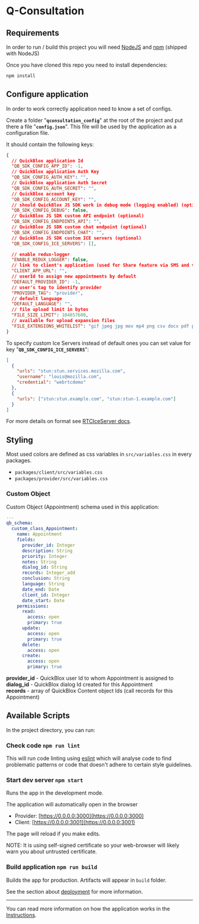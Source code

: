 # **Q-Consultation**

## **Requirements**

In order to run / build this project you will need [NodeJS](https://nodejs.org) and [npm](https://www.npmjs.com) (shipped with NodeJS)

Once you have cloned this repo you need to install dependencies:

```bash
npm install
```

## **Configure application**

In order to work correctly application need to know a set of configs.

Create a folder "**`qconsultation_config`**" at the root of the project and put there a file "**`config.json`**". This file will be used by the application as a configuration file.

It should contain the following keys:

```json
{
  // QuickBlox application Id
  "QB_SDK_CONFIG_APP_ID": -1,
  // QuickBlox application Auth Key
  "QB_SDK_CONFIG_AUTH_KEY": "",
  // QuickBlox application Auth Secret
  "QB_SDK_CONFIG_AUTH_SECRET": "",
  // QuickBlox account key
  "QB_SDK_CONFIG_ACCOUNT_KEY": "",
  // should QuickBlox JS SDK work in debug mode (logging enabled) (optional)
  "QB_SDK_CONFIG_DEBUG": false,
  // QuickBlox JS SDK custom API endpoint (optional)
  "QB_SDK_CONFIG_ENDPOINTS_API": "",
  // QuickBlox JS SDK custom chat endpoint (optional)
  "QB_SDK_CONFIG_ENDPOINTS_CHAT": "",
  // QuickBlox JS SDK custom ICE servers (optional)
  "QB_SDK_CONFIG_ICE_SERVERS": [],

  // enable redux-logger
  "ENABLE_REDUX_LOGGER": false,
  // link to client's application (used for Share feature via SMS and via Copy-Paste)
  "CLIENT_APP_URL": "",
  // userId to assign new appointments by default
  "DEFAULT_PROVIDER_ID": -1,
  // user's tag to identify provider
  "PROVIDER_TAG": "provider",
  // default language
  "DEFAULT_LANGUAGE": "",
  // file upload limit in bytes
  "FILE_SIZE_LIMIT": 104857600,
  // available for upload expansion files
  "FILE_EXTENSIONS_WHITELIST": "gif jpeg jpg mov mp4 png csv docx pdf pptx txt xls xlsx zip webm heic heif"
}
```

To specify custom Ice Servers instead of default ones you can set value for key "**`QB_SDK_CONFIG_ICE_SERVERS`**":

```json
[
  {
    "urls": "stun:stun.services.mozilla.com",
    "username": "louis@mozilla.com",
    "credential": "webrtcdemo"
  },
  {
    "urls": ["stun:stun.example.com", "stun:stun-1.example.com"]
  }
]
```

For more details on format see [RTCIceServer docs](https://developer.mozilla.org/en-US/docs/Web/API/RTCIceServer).

## **Styling**

Most used colors are defined as css variables in `src/variables.css` in every packages.

- `packages/client/src/variables.css`
- `packages/provider/src/variables.css`

### **Custom Object**

Custom Object (Appointment) schema used in this application:

```yaml
---
qb_schema:
  custom_class_Appointment:
    name: Appointment
    fields:
      provider_id: Integer
      description: String
      priority: Integer
      notes: String
      dialog_id: String
      records: Integer_add
      conclusion: String
      language: String
      date_end: Date
      client_id: Integer
      date_start: Date
    permissions:
      read:
        access: open
        primary: true
      update:
        access: open
        primary: true
      delete:
        access: open
      create:
        access: open
        primary: true
```

**provider_id** - QuickBlox user Id to whom Appointment is assigned to  
**dialog_id** - QuickBlox dialog Id created for this Appointment  
**records** - array of QuickBlox Content object Ids (call records for this Appointment)

## **Available Scripts**

In the project directory, you can run:

### **Check code** `npm run lint`

This will run code linting using [eslint](https://eslint.org) which will analyse code to find problematic patterns or code that doesn't adhere to certain style guidelines.

### **Start dev server** `npm start`

Runs the app in the development mode.

The application will automatically open in the browser

- Provider: [https://0.0.0.0:3000](https://0.0.0.0:3000)
- Client: [https://0.0.0.0:3001](https://0.0.0.0:3001)

The page will reload if you make edits.

NOTE: It is using self-signed certificate so your web-browser will likely warn you about untrusted certificate.

### **Build application** `npm run build`

Builds the app for production. Artifacts will appear in `build` folder.

See the section about [deployment](https://facebook.github.io/create-react-app/docs/deployment) for more information.

---

You can read more information on how the application works in the [Instructions](/documentation/INSTRUCTION.md).
